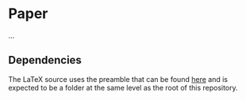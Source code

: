 # Paper
...

## Dependencies
The LaTeX source uses the preamble that can be found [here](
https://github.com/SSoelvsten/LaTeX-Preamble_and_Examples) and is expected to be
a folder at the same level as the root of this repository.

